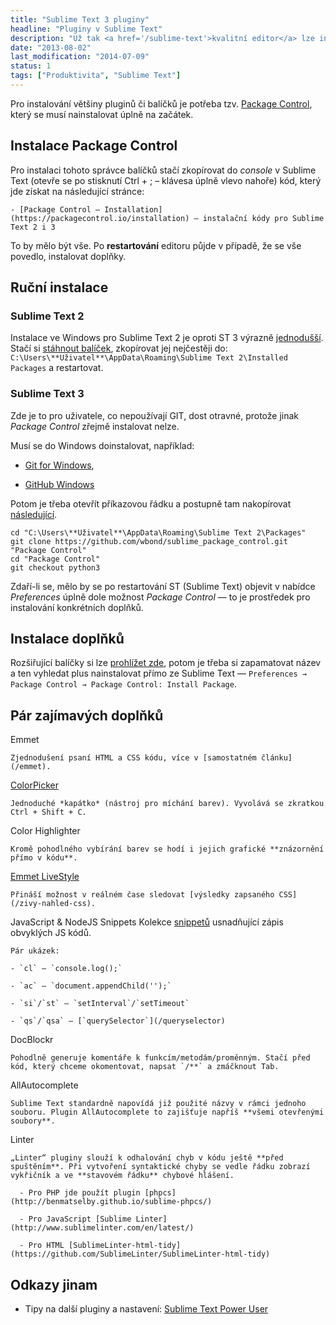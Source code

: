 ```yaml
---
title: "Sublime Text 3 pluginy"
headline: "Pluginy v Sublime Text"
description: "Už tak <a href='/sublime-text'>kvalitní editor</a> lze instalací vhodných rozšířeních učinit ještě lepším. Jak a jaké pluginy nainstalovat?a href='/sublime-text'"
date: "2013-08-02"
last_modification: "2014-07-09"
status: 1
tags: ["Produktivita", "Sublime Text"]
---
```


Pro instalování většiny pluginů či balíčků je potřeba tzv. [Package Control](http://wbond.net/sublime_packages/package_control), který se musí nainstalovat úplně na začátek.

## Instalace Package Control

Pro instalaci tohoto správce balíčků stačí zkopírovat do *console* v Sublime Text (otevře se po stisknutí Ctrl + ; – klávesa úplně vlevo nahoře) kód, který jde získat na následující stránce:

    - [Package Control – Installation](https://packagecontrol.io/installation) – instalační kódy pro Sublime Text 2 i 3

To by mělo být vše. Po **restartování** editoru půjde v případě, že se vše povedlo, instalovat doplňky.

## Ruční instalace

### Sublime Text 2

Instalace ve Windows pro Sublime Text 2 je oproti ST 3 výrazně [jednodušší](http://wbond.net/sublime_packages/package_control/installation#Manual_Instructions). Stačí si [stáhnout balíček](https://sublime.wbond.net/Package%20Control.sublime-package), zkopírovat jej nejčestěji do: `C:\Users\**Uživatel**\AppData\Roaming\Sublime Text 2\Installed Packages` a restartovat.

### Sublime Text 3

Zde je to pro uživatele, co nepoužívají GIT, dost otravné, protože jinak *Package Control* zřejmě instalovat nelze.

Musí se do Windows doinstalovat, například:

  - [Git for Windows](http://msysgit.github.io/),

  - [GitHub Windows](http://windows.github.com/)

Potom je třeba otevřít příkazovou řádku a postupně tam nakopírovat [následující](http://wbond.net/sublime_packages/package_control/installation#ST3).

```
cd "C:\Users\**Uživatel**\AppData\Roaming\Sublime Text 2\Packages"
git clone https://github.com/wbond/sublime_package_control.git "Package Control"
cd "Package Control"
git checkout python3
```

Zdaří-li se, mělo by se po restartování ST (Sublime Text) objevit v nabídce *Preferences* úplně dole možnost *Package Control* — to je prostředek pro instalování konkrétních doplňků.

## Instalace doplňků

Rozšiřující balíčky si lze [prohlížet zde](http://wbond.net/sublime_packages/community), potom je třeba si zapamatovat název a ten vyhledat plus nainstalovat přímo ze Sublime Text — `Preferences → Package Control → Package Control: Install Package`.

## Pár zajímavých doplňků

  Emmet
  
    Zjednodušení psaní HTML a CSS kódu, více v [samostatném článku](/emmet).

  [ColorPicker](http://weslly.github.io/ColorPicker/)

    Jednoduché *kapátko* (nástroj pro míchání barev). Vyvolává se zkratkou Ctrl + Shift + C.

  Color Highlighter
  
    Kromě pohodlného vybírání barev se hodí i jejich grafické **znázornění přímo v kódu**.

  [Emmet LiveStyle](/zivy-nahled-css)
  
    Přináší možnost v reálném čase sledovat [výsledky zapsaného CSS](/zivy-nahled-css).

  JavaScript &amp; NodeJS Snippets
  Kolekce [snippetů](https://github.com/zenorocha/sublime-snippets-js) usnadňující zápis obvyklých JS kódů.

    Pár ukázek:

    - `cl` — `console.log();`

    - `ac` — `document.appendChild('');`

    - `si`/`st` — `setInterval`/`setTimeout`

    - `qs`/`qsa` — [`querySelector`](/queryselector)

  DocBlockr

    Pohodlně generuje komentáře k funkcím/metodám/proměnným. Stačí před kód, který chceme okomentovat, napsat `/**` a zmáčknout Tab.

  AllAutocomplete
  
    Sublime Text standardně napovídá již použité názvy v rámci jednoho souboru. Plugin AllAutocomplete to zajišťuje napříš **všemi otevřenými soubory**.

  Linter

    „Linter“ pluginy slouží k odhalování chyb v kódu ještě **před spuštěním**. Při vytvoření syntaktické chyby se vedle řádku zobrazí vykřičník a ve **stavovém řádku** chybové hlášení.

      - Pro PHP jde použít plugin [phpcs](http://benmatselby.github.io/sublime-phpcs/)

      - Pro JavaScript [Sublime Linter](http://www.sublimelinter.com/en/latest/)

      - Pro HTML [SublimeLinter-html-tidy](https://github.com/SublimeLinter/SublimeLinter-html-tidy)

## Odkazy jinam

  - Tipy na další pluginy a nastavení: [Sublime Text Power User](http://wesbos.github.io/Sublime-Text-Power-User-Talk/)